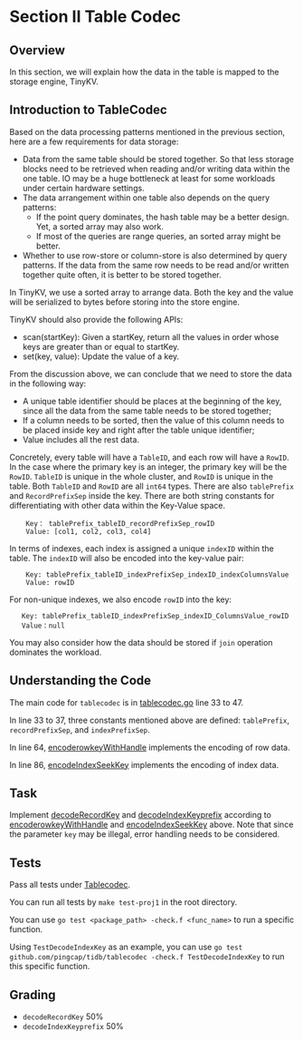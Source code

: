 # Section II Table Codec

## Overview

In this section, we will explain how the data in the table is mapped to the storage engine, TinyKV.

## Introduction to TableCodec

Based on the data processing patterns mentioned in the previous section, here are a few requirements for data storage:
- Data from the same table should be stored together. So that less storage blocks need to be retrieved when reading and/or writing data within the one table. IO may be a huge bottleneck at least for some workloads under certain hardware settings.
- The data arrangement within one table also depends on the query patterns:
  - If the point query dominates, the hash table may be a better design. Yet, a sorted array may also work.
  - If most of the queries are range queries, an sorted array might be better.
- Whether to use row-store or column-store is also determined by query patterns. If the data from the same row needs to be read and/or written together quite often, it is better to be stored together.

In TinyKV, we use a sorted array to arrange data. Both the key and the value will be serialized to bytes before storing into the store engine.

TinyKV should also provide the following APIs:
- scan(startKey): Given a startKey, return all the values in order whose keys are greater than or equal to startKey.
- set(key, value): Update the value of a key.

From the discussion above, we can conclude that we need to store the data in the following way:
- A unique table identifier should be places at the beginning of the key, since all the data from the same table needs to be stored together;
- If a column needs to be sorted, then the value of this column needs to be placed inside key and right after the table unique identifier;
- Value includes all the rest data.

Concretely, every table will have a `TableID`, and each row will have a `RowID`. In the case where the primary key is an integer, the primary key will be the `RowID`. `TableID` is unique in the whole cluster, and `RowID` is unique in the table. Both `TableID` and `RowID` are all `int64` types. There are also `tablePrefix` and `RecordPrefixSep` inside the key. There are both string constants for differentiating with other data within the Key-Value space. 
```
    Key： tablePrefix_tableID_recordPrefixSep_rowID
    Value: [col1, col2, col3, col4]
```

In terms of indexes, each index is assigned a unique `indexID` within the table. The `indexID` will also be encoded into the key-value pair:

```
    Key: tablePrefix_tableID_indexPrefixSep_indexID_indexColumnsValue
    Value: rowID
```

For non-unique indexes, we also encode `rowID` into the key:

```
   Key: tablePrefix_tableID_indexPrefixSep_indexID_ColumnsValue_rowID
   Value：null
```

You may also consider how the data should be stored if `join` operation dominates the workload.

## Understanding the Code

The main code for `tablecodec` is in [tablecodec.go](https://github.com/pingcap-incubator/tinysql/blob/course/tablecodec/tablecodec.go) line 33 to 47.

In line 33 to 37, three constants mentioned above are defined: `tablePrefix`, `recordPrefixSep`, and `indexPrefixSep`.

In line 64, [encoderowkeyWithHandle](https://github.com/pingcap-incubator/tinysql/blob/course/tablecodec/tablecodec.go#L64) implements the encoding of row data.

In line 86, [encodeIndexSeekKey](https://github.com/pingcap-incubator/tinysql/blob/course/tablecodec/tablecodec.go#L86) implements the encoding of index data.

## Task

Implement [decodeRecordKey](https://github.com/pingcap-incubator/tinysql/blob/course/tablecodec/tablecodec.go#L72) and [decodeIndexKeyprefix](https://github.com/pingcap-incubator/tinysql/blob/course/tablecodec/tablecodec.go#L95) according to [encoderowkeyWithHandle](https://github.com/pingcap-incubator/tinysql/blob/course/tablecodec/tablecodec.go#L64) and [encodeIndexSeekKey](https://github.com/pingcap-incubator/tinysql/blob/course/tablecodec/tablecodec.go#L86) above. Note that since the parameter `key` may be illegal, error handling needs to be considered.

## Tests

Pass all tests under [Tablecodec](https://github.com/pingcap-incubator/tinysql/blob/course/tablecodec).

You can run all tests by `make test-proj1` in the root directory.

You can use `go test <package_path> -check.f <func_name>` to run a specific function. 

Using `TestDecodeIndexKey` as an example, you can use `go test github.com/pingcap/tidb/tablecodec -check.f TestDecodeIndexKey` to run this specific function.

## Grading

- `decodeRecordKey` 50%
- `decodeIndexKeyprefix` 50%

